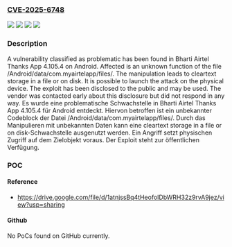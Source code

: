 ### [CVE-2025-6748](https://cve.mitre.org/cgi-bin/cvename.cgi?name=CVE-2025-6748)
![](https://img.shields.io/static/v1?label=Product&message=Thanks%20App&color=blue)
![](https://img.shields.io/static/v1?label=Version&message=4.105.4%20&color=brightgreen)
![](https://img.shields.io/static/v1?label=Vulnerability&message=Cleartext%20Storage%20in%20a%20File%20or%20on%20Disk&color=brightgreen)
![](https://img.shields.io/static/v1?label=Vulnerability&message=Cleartext%20Storage%20of%20Sensitive%20Information&color=brightgreen)

### Description

A vulnerability classified as problematic has been found in Bharti Airtel Thanks App 4.105.4 on Android. Affected is an unknown function of the file /Android/data/com.myairtelapp/files/. The manipulation leads to cleartext storage in a file or on disk. It is possible to launch the attack on the physical device. The exploit has been disclosed to the public and may be used. The vendor was contacted early about this disclosure but did not respond in any way.
Es wurde eine problematische Schwachstelle in Bharti Airtel Thanks App 4.105.4 für Android entdeckt. Hiervon betroffen ist ein unbekannter Codeblock der Datei /Android/data/com.myairtelapp/files/. Durch das Manipulieren mit unbekannten Daten kann eine cleartext storage in a file or on disk-Schwachstelle ausgenutzt werden. Ein Angriff setzt physischen Zugriff auf dem Zielobjekt voraus. Der Exploit steht zur öffentlichen Verfügung.

### POC

#### Reference
- https://drive.google.com/file/d/1atnjssBq4tHeofoIDbWRH32z9rvA9jez/view?usp=sharing

#### Github
No PoCs found on GitHub currently.

